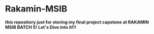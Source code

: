 # Rakamin-MSIB
**this repository just for storing my final project capstone at RAKAMIN MSIB BATCH 5!**
**Let's Dive into it!!!**
